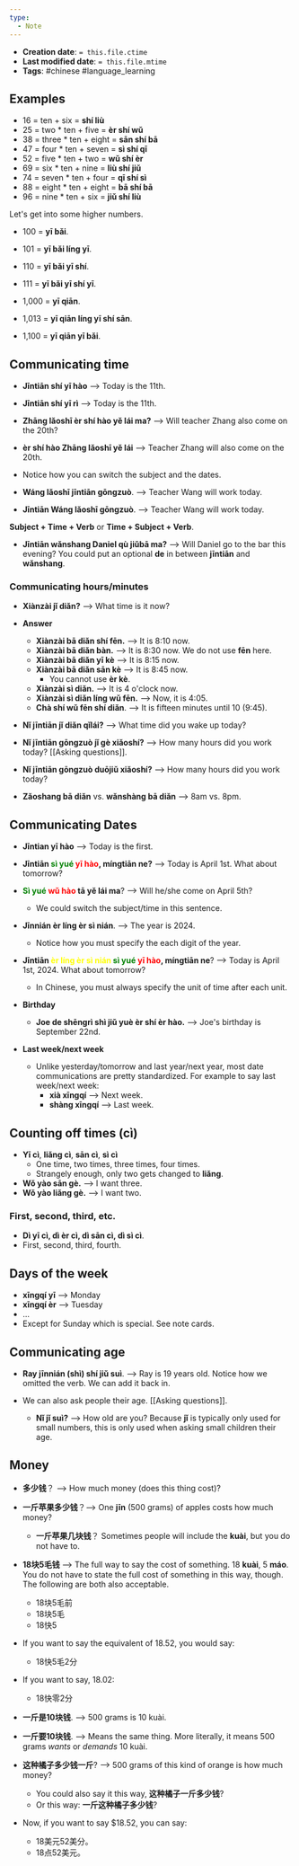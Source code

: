 ```yaml
---
type:
  - Note
---
```


* **Creation date**: `= this.file.ctime`
* **Last modified date**: `= this.file.mtime`
* **Tags**: #chinese #language_learning 

## Examples

* 16 = ten + six = **shí liù**
* 25 = two * ten + five = **èr shí wǔ**
* 38 = three * ten + eight = **sān shí bā**
* 47 = four * ten + seven = **sì shí qī**
* 52 = five * ten + two = **wǔ shí èr**
* 69 = six * ten + nine = **liù shí jiǔ**
* 74 = seven * ten + four = **qī shí sì**
* 88 = eight * ten + eight = **bā shí bā**
* 96 = nine * ten + six = **jiǔ shí liù**

Let's get into some higher numbers.

* 100 = **yī bǎi**.
* 101 = **yī bǎi líng yī**.
* 110 = **yī bǎi yī shí**.
* 111 = **yī bǎi yī shí yī**.

* 1,000 = **yī qiān**.
* 1,013 = **yī qiān líng yī shí sān**.
* 1,100 = **yī qiān yī bǎi**.

## Communicating time

* **Jīntiān shí yī hào** --> Today is the 11th.
* **Jīntiān shí yī rì** --> Today is the 11th.

* **Zhāng lǎoshī èr shí hào yě lái ma?** --> Will teacher Zhang also come on the 20th?
* **èr shí hào Zhāng lǎoshī yě lái** --> Teacher Zhang will also come on the 20th.
* Notice how you can switch the subject and the dates.

* **Wáng lǎoshī jīntiān gōngzuò**. --> Teacher Wang will work today.
* **Jīntiān Wáng lǎoshī gōngzuò**. --> Teacher Wang will work today.

**Subject + Time + Verb** or **Time + Subject + Verb**.

* **Jīntiān wǎnshang Daniel qù jiǔbā ma?** --> Will Daniel go to the bar this evening? You could put an optional **de** in between **jīntiān** and **wǎnshang**.
### Communicating hours/minutes

* **Xiànzài jǐ diǎn?** --> What time is it now?
* **Answer**
	* **Xiànzài bā diǎn shí fēn.** --> It is 8:10 now.
	* **Xiànzài bā diǎn bàn.** --> It is 8:30 now. We do not use **fēn** here.
	* **Xiànzài bā diǎn yī kè** --> It is 8:15 now.
	* **Xiànzài bā diǎn sān kè** --> It is 8:45 now.
		* You cannot use **èr kè**.
	* **Xiànzài sì diǎn.** --> It is 4 o'clock now.
	* **Xiànzài sì diǎn líng wǔ fēn.** --> Now, it is 4:05.
	* **Chà shí wǔ fēn shí diǎn**. --> It is fifteen minutes until 10 (9:45).
	  
* **Nǐ jīntiān jǐ diǎn qǐlái?** --> What time did you wake up today?
  
* **Nǐ jīntiān gōngzuò jǐ gè xiǎoshí?** --> How many hours did you work today? [[Asking questions]].
  
* **Nǐ jīntiān gōngzuò duōjiǔ xiǎoshí?** --> How many hours did you work today?
  
* **Zǎoshang bā diǎn** vs. **wǎnshàng bā diǎn** --> 8am vs. 8pm.
## Communicating Dates

* **Jīntian yī hào** --> Today is the first.
* **Jīntiān <font style="color:green">sì yué</font> <font style="color:red">yī hào</font>, míngtiān ne?** --> Today is April 1st. What about tomorrow?
  
* **<font style="color:green">Sì yué</font> <font style="color:red">wǔ hào</font> tā yě lái ma**? --> Will he/she come on April 5th?
	* We could switch the subject/time in this sentence.
	  
* **Jīnnián èr líng èr sì nián**. --> The year is 2024.
	* Notice how you must specify the each digit of the year.
	  
* **Jīntiān <font style="color:yellow">èr líng èr sì nián</font> <font style="color:green">sì yué</font> <font style="color:red">yī hào</font>, míngtiān ne**? --> Today is April 1st, 2024. What about tomorrow?
	* In Chinese, you must always specify the unit of time after each unit.
	  
* **Birthday**
	* **Joe de shēngrì shì jiǔ yuè èr shí èr hào.** --> Joe's birthday is September 22nd.
	  
* **Last week/next week**
	* Unlike yesterday/tomorrow and last year/next year, most date communications are pretty standardized. For example to say last week/next week:
		* **xià xīngqí** --> Next week.
		* **shàng xīngqí** --> Last week.

## Counting off times (cì)

* **Yī cì**, **liǎng cì**, **sān cì**, **sì cì**
	* One time, two times, three times, four times.
	* Strangely enough, only two gets changed to **liǎng**.
* **Wǒ yào sān gè.** --> I want three.
* **Wǒ yào liǎng gè.** --> I want two.

### First, second, third, etc.

* **Dì yī cì, dì èr cì, dì sān cì, dì sì cì**.
* First, second, third, fourth.

## Days of the week

* **xīngqí yī** --> Monday
* **xīngqí èr** --> Tuesday
* ...
* Except for Sunday which is special. See note cards.

## Communicating age

* **Ray jīnnián (shì) shí jiǔ suì**. --> Ray is 19 years old. Notice how we omitted the verb. We can add it back in.
  
* We can also ask people their age. [[Asking questions]].
	* **Nǐ jǐ suì?** --> How old are you? Because **jǐ** is typically only used for small numbers, this is only used when asking small children their age.

## Money

* **多少钱**？ --> How much money (does this thing cost)?
* **一斤苹果多少钱**？--> One **jīn** (500 grams) of apples costs how much money?
	* **一斤苹果几块钱**？ Sometimes people will include the **kuài**, but you do not have to.
* **18块5毛钱** --> The full way to say the cost of something. 18 **kuài**, 5 **máo**. You do not have to state the full cost of something in this way, though. The following are both also acceptable.
	* 18块5毛前
	* 18块5毛
	* 18快5
* If you want to say the equivalent of 18.52, you would say:
	* 18快5毛2分
* If you want to say, 18.02:
	* 18快零2分

* **一斤是10块钱**. --> 500 grams is 10 kuài.
* **一斤要10块钱**. --> Means the same thing. More literally, it means 500 grams *wants* or *demands* 10 kuài.

* **这种橘子多少钱一斤**? --> 500 grams of this kind of orange is how much money?
	* You could also say it this way, **这种橘子一斤多少钱**?
	* Or this way: **一斤这种橘子多少钱**?
	  
* Now, if you want to say $18.52, you can say:
	* 18美元52美分。
	* 18点52美元。